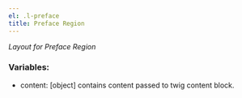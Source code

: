 ```yaml
---
el: .l-preface
title: Preface Region
---
```

_Layout for Preface Region_

### Variables:
* content: [object] contains content passed to twig content block.
